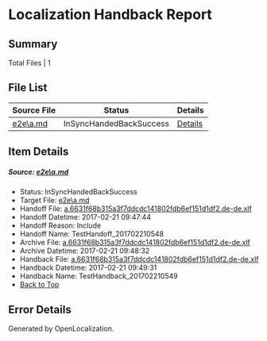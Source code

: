 # <a name='report-top'></a> Localization Handback Report

## Summary
 Total Files | 1

## File List
 Source File | Status | Details 
 ----------- | ------ | ------- 
 [e2e\a.md](https://github.com/OpenLocalizationTestOrg/ol-test4/blob/2e860e59a56b9235dfad03e3e0e8e46667f7f1f3/e2e/a.md) | InSyncHandedBackSuccess | [Details](#4320d702594ac2a6a3c5e8da195f8559747e417d1)

## Item Details
##### <a name='4320d702594ac2a6a3c5e8da195f8559747e417d1'></a> Source: [e2e\a.md](https://github.com/OpenLocalizationTestOrg/ol-test4/blob/2e860e59a56b9235dfad03e3e0e8e46667f7f1f3/e2e/a.md)
* Status: InSyncHandedBackSuccess
* Target File: [e2e\a.md](https://github.com/OpenLocalizationTestOrg/ol-test4-dede/blob/40a29d100f6ba5f5a689e4279c56db92eda1daa5/e2e/a.md)
* Handoff File: [a.6631f68b315a3f7ddcdc141802fdb6ef151d1df2.de-de.xlf](https://github.com/OpenLocalizationTestOrg/ol-test4-handoff/blob/e52a1b5a992d7322aee25c8ef263cfd1b8d12107/ol-handoff/OpenLocalizationTestOrg/ol-test4-dede/xinjiang/ht/a.6631f68b315a3f7ddcdc141802fdb6ef151d1df2.de-de.xlf)
* Handoff Datetime: 2017-02-21 09:47:44
* Handoff Reason: Include
* Handoff Name: TestHandoff_201702210548
* Archive File: [a.6631f68b315a3f7ddcdc141802fdb6ef151d1df2.de-de.xlf](https://github.com/OpenLocalizationTestOrg/ol-test4-handoff/blob/1ec8f22eef92afd5af34106ac76a8306572cb0df/ol-archive/OpenLocalizationTestOrg/ol-test4-dede/xinjiang/ht/a.6631f68b315a3f7ddcdc141802fdb6ef151d1df2.de-de.xlf)
* Archive Datetime: 2017-02-21 09:48:32
* Handback File: [a.6631f68b315a3f7ddcdc141802fdb6ef151d1df2.de-de.xlf](https://github.com/OpenLocalizationTestOrg/ol-test4-handback/blob/b61e2bb05acbb4b6db2c6b672c9f5db77986a6db/ol-handback/OpenLocalizationTestOrg/ol-test4-dede/xinjiang/ht/a.6631f68b315a3f7ddcdc141802fdb6ef151d1df2.de-de.xlf)
* Handback Datetime: 2017-02-21 09:49:31
* Handback Name: TestHandback_201702210549
* [Back to Top](#report-top)


## Error Details

Generated by OpenLocalization.
